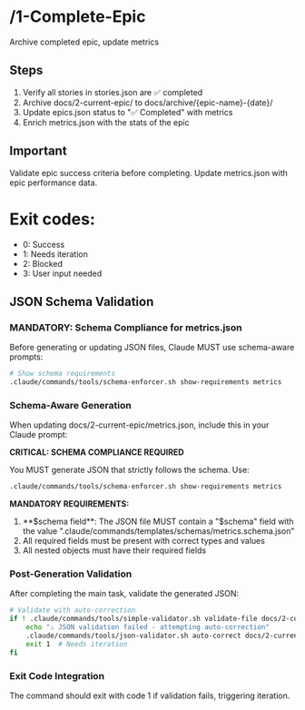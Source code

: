 # /1-Complete-Epic
Archive completed epic, update metrics

## Steps
1. Verify all stories in stories.json are ✅ completed
2. Archive docs/2-current-epic/ to docs/archive/{epic-name}-{date}/
3. Update epics.json status to "✅ Completed" with metrics
4. Enrich metrics.json with the stats of the epic

## Important
Validate epic success criteria before completing. Update metrics.json with epic performance data.

# Exit codes:
- 0: Success
- 1: Needs iteration
- 2: Blocked
- 3: User input needed
## JSON Schema Validation
<!-- JSON_SCHEMA_VALIDATION -->

### MANDATORY: Schema Compliance for metrics.json

Before generating or updating JSON files, Claude MUST use schema-aware prompts:

```bash
# Show schema requirements
.claude/commands/tools/schema-enforcer.sh show-requirements metrics
```

### Schema-Aware Generation
When updating docs/2-current-epic/metrics.json, include this in your Claude prompt:

**CRITICAL: SCHEMA COMPLIANCE REQUIRED**

You MUST generate JSON that strictly follows the schema. Use:
```bash
.claude/commands/tools/schema-enforcer.sh show-requirements metrics
```

**MANDATORY REQUIREMENTS:**
1. **$schema field**: The JSON file MUST contain a "$schema" field with the value ".claude/commands/templates/schemas/metrics.schema.json"
2. All required fields must be present with correct types and values
3. All nested objects must have their required fields
### Post-Generation Validation
After completing the main task, validate the generated JSON:

```bash
# Validate with auto-correction
if ! .claude/commands/tools/simple-validator.sh validate-file docs/2-current-epic/metrics.json; then
    echo "⚠ JSON validation failed - attempting auto-correction"
    .claude/commands/tools/json-validator.sh auto-correct docs/2-current-epic/metrics.json
    exit 1  # Needs iteration
fi
```

### Exit Code Integration
The command should exit with code 1 if validation fails, triggering iteration.

<!-- /JSON_SCHEMA_VALIDATION -->
